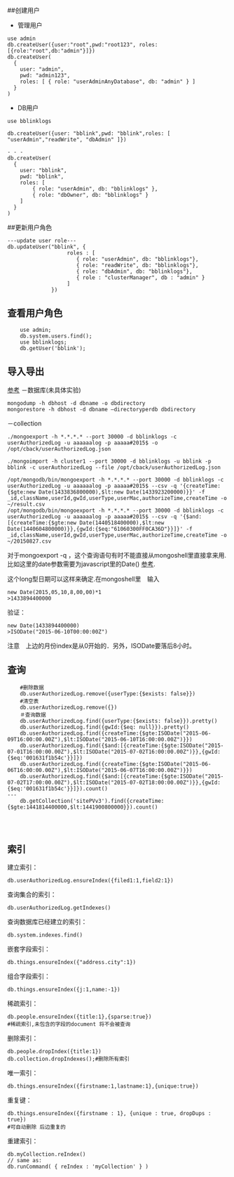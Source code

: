 ##创建用户

- 管理用户

```shell
use admin
db.createUser({user:"root",pwd:"root123", roles:[{role:"root",db:"admin"}]})
db.createUser(
  {
    user: "admin",
    pwd: "admin123",
    roles: [ { role: "userAdminAnyDatabase", db: "admin" } ]
  }
)
```

- DB用户

```shell
use bblinklogs

db.createUser({user: "bblink",pwd: "bblink",roles: [ "userAdmin","readWrite", "dbAdmin" ]})

- - -
db.createUser(
  {
    user: "bblink",
    pwd: "bblink",
    roles: [ 
    	{ role: "userAdmin", db: "bblinklogs" },
    	{ role: "dbOwner", db: "bblinklogs" }
    ]
  }
)

```

##更新用户角色

```shell
---update user role---
db.updateUser("bblink", {
                   roles : [
                      { role: "userAdmin", db: "bblinklogs"},
                      { role: "readWrite", db: "bblinklogs"},
                      { role: "dbAdmin", db: "bblinklogs"},
                      { role : "clusterManager", db : "admin" }
                   ]
              })

```

## 查看用户角色

```shell
	use admin;
	db.system.users.find();
	use bblinklogs;
	db.getUser('bblink');
```
## 导入导出　
 [参考](http://www.jb51.net/article/40285.htm)
－数据库(未具体实验)

	mongodump -h dbhost -d dbname -o dbdirectory
    mongorestore -h dbhost -d dbname –directoryperdb dbdirectory

－collection

	./mongoexport -h *.*.*.* --port 30000 -d bblinklogs -c userAuthorizedLog -u aaaaaalog -p aaaaa#2015$ -o /opt/cback/userAuthorizedLog.json

	./mongoimport -h cluster1 --port 30000 -d bblinklogs -u bblink -p bblink -c userAuthorizedLog --file /opt/cback/userAuthorizedLog.json

	/opt/mongodb/bin/mongoexport -h *.*.*.* --port 30000 -d bblinklogs -c userAuthorizedLog -u aaaaaalog -p aaaaa#2015$ --csv -q '{createTime:{$gte:new Date(1433836800000),$lt:new Date(1433923200000)}}' -f _id,className,userId,gwId,userType,userMac,authorizeTime,createTime -o ~/result.csv
	/opt/mongodb/bin/mongoexport -h *.*.*.* --port 30000 -d bblinklogs -c userAuthorizedLog -u aaaaaalog -p aaaaa#2015$ --csv -q '{$and:[{createTime:{$gte:new Date(1440518400000),$lt:new Date(1440604800000)}},{gwId:{$eq:"61060300FF0CA36D"}}]}' -f _id,className,userId,gwId,userType,userMac,authorizeTime,createTime -o ~/20150827.csv

对于mongoexport -q ，这个查询语句有时不能直接从mongoshell里直接拿来用.比如这里的date参数需要为javascript里的Date() [参考](http://stackoverflow.com/questions/14758605/mongoexport-using-gt-and-lt-constraints-on-a-date-range).

这个long型日期可以这样来确定.在mongoshell里　输入

    new Date(2015,05,10,8,00,00)*1
	>1433894400000

验证：
	
	new Date(1433894400000)
	>ISODate("2015-06-10T00:00:00Z")
 
注意　上边的月份index是从0开始的．另外，ISODate要落后8小时。
    
## 查询

```shell
	#删除数据
	db.userAuthorizedLog.remove({userType:{$exists: false}})
	#清空表
	db.userAuthorizedLog.remove({})
	＃查询数据
	db.userAuthorizedLog.find({userType:{$exists: false}}).pretty()
	db.userAuthorizedLog.find({gwId:{$eq: null}}).pretty()
	db.userAuthorizedLog.find({createTime:{$gte:ISODate("2015-06-09T16:00:00.00Z"),$lt:ISODate("2015-06-10T16:00:00.00Z")}})
  	db.userAuthorizedLog.find({$and:[{createTime:{$gte:ISODate("2015-07-01T16:00:00.00Z"),$lt:ISODate("2015-07-02T16:00:00.00Z")}},{gwId:{$eq:'001631f1b54c'}}]})
  	db.userAuthorizedLog.find({createTime:{$gte:ISODate("2015-06-06T16:00:00.00Z"),$lt:ISODate("2015-06-07T16:00:00.00Z")}})
	db.userAuthorizedLog.find({$and:[{createTime:{$gte:ISODate("2015-07-02T17:00:00.00Z"),$lt:ISODate("2015-07-02T18:00:00.00Z")}},{gwId:{$eq:'001631f1b54c'}}]}).count()
---
	db.getCollection('sitePVv3').find({createTime:{$gte:1441814400000,$lt:1441900800000}}).count()
  

    
```

## 索引

建立索引：

	db.userAuthorizedLog.ensureIndex({filed1:1,field2:1})

查询集合的索引：

	db.userAuthorizedLog.getIndexes()

查询数据库已经建立的索引：

	db.system.indexes.find()

嵌套字段索引：

	db.things.ensureIndex({"address.city":1})
    
组合字段索引：

	db.things.ensureIndex({j:1,name:-1}) 
    
稀疏索引：

	db.people.ensureIndex({title:1},{sparse:true})
    #稀疏索引,未包含的字段的document 将不会被查询 

删除索引：
	
    db.people.dropIndex({title:1})
    db.collection.dropIndexes();#删除所有索引 

唯一索引：

	db.things.ensureIndex({firstname:1,lastname:1},{unique:true}) 
   
重复键：

	db.things.ensureIndex({firstname : 1}, {unique : true, dropDups : true}) 
    #可自动删除 后边重复的 
    
重建索引：

	db.myCollection.reIndex() 
    // same as: 
    db.runCommand( { reIndex : 'myCollection' } ) 
    



